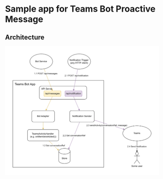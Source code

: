 # Sample app for Teams Bot Proactive Message

## Architecture

![teamsBotSample](./docs/architecture.png)
